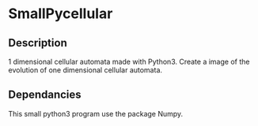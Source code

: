 # SmallPycellular
## Description
1 dimensional cellular automata made with Python3.
Create a image of the evolution of one dimensional cellular automata.

## Dependancies
This small python3 program use the package Numpy.
